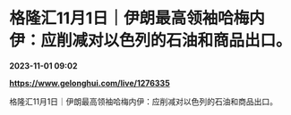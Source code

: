 # 格隆汇11月1日｜伊朗最高领袖哈梅内伊：应削减对以色列的石油和商品出口。

**2023-11-01 09:02**

**https://www.gelonghui.com/live/1276335**

格隆汇11月1日｜伊朗最高领袖哈梅内伊：应削减对以色列的石油和商品出口。